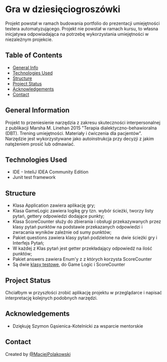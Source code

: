 # Gra w dziesięciogroszówki
Projekt powstał w ramach budowania portfolio do prezentacji umiejętności testera automatyzującego.
Projekt nie powstał w ramach kursu, to własna inicjatywa odpowiadająca na potrzebę wykorzystania umiejętności w niezależnym projekcie.
## Table of Contents
* [General Info](#general-information)
* [Technologies Used](#technologies-used)
* [Structure](#structure)
* [Project Status](#project-status)
* [Acknowledgements](#acknowledgements)
* [Contact](#contact)

## General Information
Projekt to przeniesienie narzędzia z zakresu skuteczności interpersonalnej z publikacji Marsha M. Linehan 2015 "Terapia dialektyczno-behawioralna (DBT). Trening umiejętności. Materiały i ćwiczenia dla pacjentów".
Narzędzie jest wykorzystywane jako autoinstrukcja przy decyzji z jakim natężeniem prosić lub odmawiać.

## Technologies Used
- IDE - InteliJ IDEA Community Edition
- Junit test framework


## Structure

- Klasa Application zawiera aplikację gry;
- Klasa GameLogic zawiera logikę gry tzn. wybór ścieżki, tworzy listy pytań, gettery odpowiedzi dodające punkty;
- Klasa ScoreCounter służy do zbierania i obsługi przekazywanych przez klasy pytań punktów na podstawie przekazanych odpowiedzi i zwracania wyników zależnie od sumy punktów;
- Pakiet questions zawiera klasy pytań podzielone na dwie ścieżki gry i Interfejs Pytań;
- W każdej z Klas pytań jest getter przekładający odpowiedź na ilość punktów; 
- Pakiet answers zawiera Enum'y z z których korzysta ScoreCounter
- Są dwie [klasy testowe](https://github.com/polakowskimaciej/Gra10gr/tree/main/version_1.0/src/test/java/com), do Game Logic i ScoreCounter

## Project Status
Chciałbym w przyszłości zrobić aplikację projektu w przeglądarce i napisać interpretację kolejnych podobnych narzędzi.

## Acknowledgements
- Dziękuję Szymon Gąsienica-Kotelnicki za wsparcie mentorskie 


## Contact
Created by [@MaciejPolakowski](https://www.linkedin.com/in/maciejpolakowski92/) 